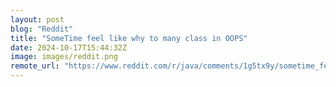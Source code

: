 ```yaml
---
layout: post
blog: "Reddit"
title: "SomeTime feel like why to many class in OOPS"
date: 2024-10-17T15:44:32Z
image: images/reddit.png
remote_url: "https://www.reddit.com/r/java/comments/1g5tx9y/sometime_feel_like_why_to_many_class_in_oops/"
---
```

